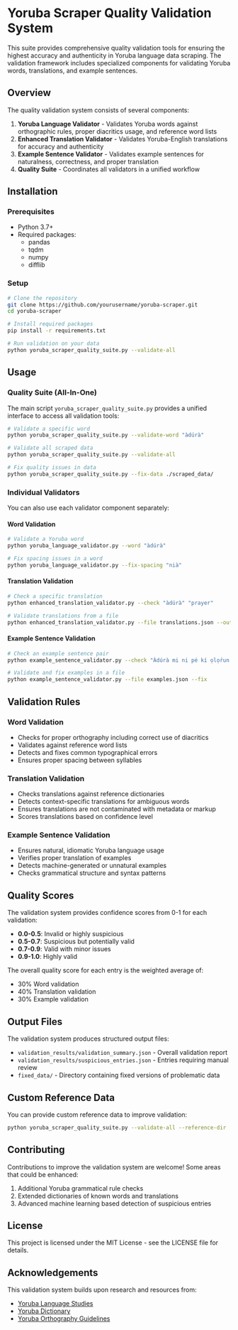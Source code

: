 # Yoruba Scraper Quality Validation System

This suite provides comprehensive quality validation tools for ensuring the highest accuracy and authenticity in Yoruba language data scraping. The validation framework includes specialized components for validating Yoruba words, translations, and example sentences.

## Overview

The quality validation system consists of several components:

1. **Yoruba Language Validator** - Validates Yoruba words against orthographic rules, proper diacritics usage, and reference word lists
2. **Enhanced Translation Validator** - Validates Yoruba-English translations for accuracy and authenticity 
3. **Example Sentence Validator** - Validates example sentences for naturalness, correctness, and proper translation
4. **Quality Suite** - Coordinates all validators in a unified workflow

## Installation

### Prerequisites

- Python 3.7+
- Required packages:
  - pandas
  - tqdm
  - numpy
  - difflib

### Setup

```bash
# Clone the repository
git clone https://github.com/yourusername/yoruba-scraper.git
cd yoruba-scraper

# Install required packages
pip install -r requirements.txt

# Run validation on your data
python yoruba_scraper_quality_suite.py --validate-all
```

## Usage

### Quality Suite (All-In-One)

The main script `yoruba_scraper_quality_suite.py` provides a unified interface to access all validation tools:

```bash
# Validate a specific word
python yoruba_scraper_quality_suite.py --validate-word "àdúrà"

# Validate all scraped data
python yoruba_scraper_quality_suite.py --validate-all

# Fix quality issues in data
python yoruba_scraper_quality_suite.py --fix-data ./scraped_data/
```

### Individual Validators

You can also use each validator component separately:

#### Word Validation

```bash
# Validate a Yoruba word
python yoruba_language_validator.py --word "àdúrà"

# Fix spacing issues in a word
python yoruba_language_validator.py --fix-spacing "nià"
```

#### Translation Validation

```bash
# Check a specific translation
python enhanced_translation_validator.py --check "àdúrà" "prayer"

# Validate translations from a file
python enhanced_translation_validator.py --file translations.json --output validation_report.json
```

#### Example Sentence Validation

```bash
# Check an example sentence pair
python example_sentence_validator.py --check "Àdúrà mi ni pé kí ọlọ́run bùkún ẹ." "My prayer is that God blesses you."

# Validate and fix examples in a file
python example_sentence_validator.py --file examples.json --fix
```

## Validation Rules

### Word Validation

- Checks for proper orthography including correct use of diacritics
- Validates against reference word lists
- Detects and fixes common typographical errors
- Ensures proper spacing between syllables

### Translation Validation

- Checks translations against reference dictionaries
- Detects context-specific translations for ambiguous words
- Ensures translations are not contaminated with metadata or markup
- Scores translations based on confidence level

### Example Sentence Validation

- Ensures natural, idiomatic Yoruba language usage
- Verifies proper translation of examples
- Detects machine-generated or unnatural examples
- Checks grammatical structure and syntax patterns

## Quality Scores

The validation system provides confidence scores from 0-1 for each validation:

- **0.0-0.5**: Invalid or highly suspicious
- **0.5-0.7**: Suspicious but potentially valid
- **0.7-0.9**: Valid with minor issues
- **0.9-1.0**: Highly valid

The overall quality score for each entry is the weighted average of:
- 30% Word validation
- 40% Translation validation
- 30% Example validation

## Output Files

The validation system produces structured output files:

- `validation_results/validation_summary.json` - Overall validation report
- `validation_results/suspicious_entries.json` - Entries requiring manual review
- `fixed_data/` - Directory containing fixed versions of problematic data

## Custom Reference Data

You can provide custom reference data to improve validation:

```bash
python yoruba_scraper_quality_suite.py --validate-all --reference-dir ./my_reference_data
```

## Contributing

Contributions to improve the validation system are welcome! Some areas that could be enhanced:

1. Additional Yoruba grammatical rule checks
2. Extended dictionaries of known words and translations
3. Advanced machine learning based detection of suspicious entries

## License

This project is licensed under the MIT License - see the LICENSE file for details.

## Acknowledgements

This validation system builds upon research and resources from:
- [Yoruba Language Studies](https://yoruba.osu.edu/)
- [Yoruba Dictionary](https://www.yoruba.fi/dictionary)
- [Yoruba Orthography Guidelines](https://www.yorubalanguage.org/) 